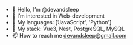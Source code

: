 - 👋 Hello, I’m @devandsleep
- 👀 I’m interested in Web-development
- 👅 My languages: ['JavaScript', 'Python']
- 🌱 My stack: Vue3, Nest, PostgreSQL, MySQL
- 📫 How to reach me devandsleep@gmail.com

<!---
devandsleep/devandsleep is a ✨ special ✨ repository because its `README.md` (this file) appears on your GitHub profile.
You can click the Preview link to take a look at your changes.
--->
